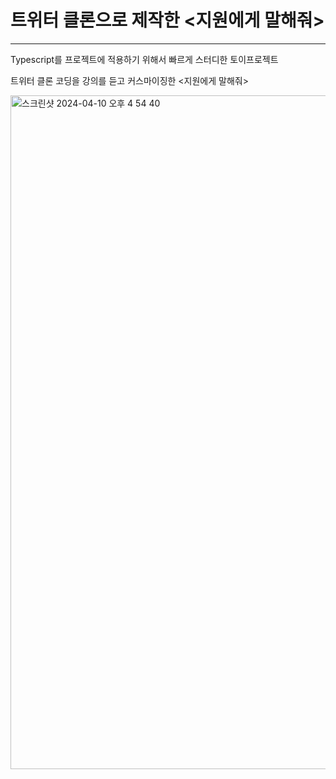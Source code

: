 # 트위터 클론으로 제작한 <지원에게 말해줘> 
---
Typescript를 프로젝트에 적용하기 위해서 빠르게 스터디한 토이프로젝트

트위터 클론 코딩을 강의를 듣고 커스마이징한 <지원에게 말해줘> 

<img width="1078" alt="스크린샷 2024-04-10 오후 4 54 40" src="https://github.com/99JIWONDEV/X-Clone-TalktoJIWON/assets/128890692/8ee6a253-7168-4e26-94bb-c5a69317b347">


